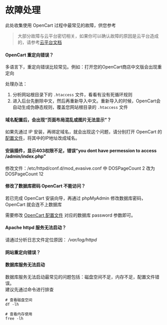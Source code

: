 # 故障处理

此处收集使用 OpenCart 过程中最常见的故障，供您参考

> 大部分故障与云平台密切相关，如果你可以确认故障的原因是云平台造成的，请参考[云平台文档](https://support.websoft9.com/docs/faq/zh/tech-instance.html)

#### OpenCart 重定向错误？

多语言下，重定向错误比较常见。例如：打开您的OpenCart商店中文版会出现重定向

处理办法：
1. 分析网站根目录下的 `.htaccess` 文件，看看有没有死循环规则
2. 进入后台先删除中文，然后再重新导入中文。重新导入的时候，OpenCart会自动生成伪静态规则，覆盖您网站根目录的 `.htaccess` 文件

####  域名配置后，会出现“页面布局混乱或图片无法显示”？

如果先通过 IP 安装，再绑定域名，就会出现这个问题，请分别打开 OpenCart 的[配置文件](/zh/stack-components.html#opencart)，将其中的IP地址改成域名。

#### 安装插件，显示403权限不足，错误"you dont have permession to access /admin/index.php"

修改文件：/etc/httpd/conf.d/mod\_evasive.conf 中  DOSPageCount 2 改为 DOSPageCount 12

#### 修改了数据库密码 OpenCart 不能访问？

若已完成 OpenCart 安装向导，再通过 phpMyAdmin 修改数据库密码，OpenCart 就会连不上数据库  

需要修改 [OpenCart 配置文件](/zh/stack-components.html#opencart) 对应的数据库 password 参数即可。

#### Apache httpd 服务无法启动？

请通过分析日志文件定位原因： */var/log/httpd*

#### 网站重定向错误？



#### 数据库服务无法启动

数据库服务无法启动最常见的问题包括：磁盘空间不足，内存不足，配置文件错误。  
建议先通过命令进行排查  

```shell
# 查看磁盘空间
df -lh

# 查看内存使用
free -lh
```

